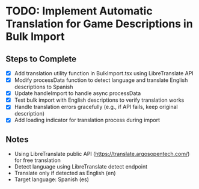 # TODO: Implement Automatic Translation for Game Descriptions in Bulk Import

## Steps to Complete

- [x] Add translation utility function in BulkImport.tsx using LibreTranslate API
- [x] Modify processData function to detect language and translate English descriptions to Spanish
- [x] Update handleImport to handle async processData
- [x] Test bulk import with English descriptions to verify translation works
- [x] Handle translation errors gracefully (e.g., if API fails, keep original description)
- [x] Add loading indicator for translation process during import

## Notes
- Using LibreTranslate public API (https://translate.argosopentech.com/) for free translation
- Detect language using LibreTranslate detect endpoint
- Translate only if detected as English (en)
- Target language: Spanish (es)
